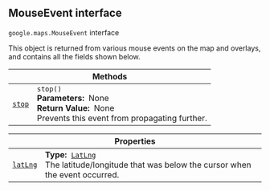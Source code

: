 
<devsite-heading text=" MouseEvent interface" for="MouseEvent" level="h2" link="" toc="" back-to-top=""><h2 id="MouseEvent" is-upgraded="">MouseEvent interface</h2></devsite-heading>
<p>
<code translate="no" dir="ltr"><span itemprop="path">google.maps</span>.<span itemprop="name">MouseEvent</span></code>
interface
</p>
<p>This object is returned from various mouse events on the map and overlays, and contains all the fields shown below.</p>
<div class="devsite-table-wrapper"><table class="methods responsive" summary="interface MouseEvent - Methods">
<thead>
<tr><th colspan="2">Methods</th>
</tr></thead>
<tbody>
<tr id="MouseEvent.stop">
<td itemprop="property"><code translate="no" dir="ltr"><a class="secret-link" href="#MouseEvent.stop"><span>stop</span></a></code></td>
<td><div><code translate="no" dir="ltr">stop()</code></div>
<div class="desc"><strong>Parameters:</strong>&nbsp; None</div>
<div class="desc"><strong>Return Value:</strong>&nbsp; None</div>
<div class="desc">Prevents this event from propagating further.</div></td>
</tr>
</tbody>
</table></div>
<div class="devsite-table-wrapper"><table class="properties responsive" summary="interface MouseEvent - Properties">
<thead>
<tr><th colspan="2">Properties</th>
</tr></thead>
<tbody>
<tr id="MouseEvent.latLng">
<td itemprop="property"><code translate="no" dir="ltr"><a class="secret-link" href="#MouseEvent.latLng"><span>latLng</span></a></code></td>
<td><div><strong>Type:</strong>&nbsp; <code translate="no" dir="ltr"><a href="LatLng.md">LatLng</a></code></div>
<div class="desc">The latitude/longitude that was below the cursor when the event occurred.</div></td>
</tr>
</tbody>
</table></div>
